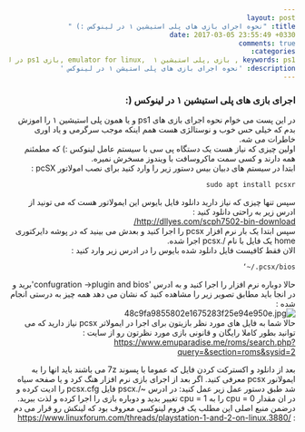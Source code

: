 ```yaml
---
layout: post
title: "نحوه اجرای بازی های پلی استیشین ۱ در لینوکس :) "
date: 2017-03-05 23:55:49 +0330
comments: true
categories: 
keywords: ps1 , بازی ,پلی استیشین ۱  ,emulator for linux ,بازی ps1 در لینوکس  
description: 'نحوه اجرای بازی های پلی استیشن ۱ در لینوکس '
---
```

<body dir="rtl">
<h3>اجرای بازی های پلی استیشین ۱ در لینوکس ‪:)</h3>
<p>
در این پست می خوام نحوه اجرای بازی های ‫ps1 و یا همون پلی استیشین ۱ را اموزش بدم که خیلی حس خوب و نوستالژی هست همم اینکه موجب سرگرمی و یاد اوری خاطرات می شه.<br>
اولین چیزی که نیاز هست یک دستگاه پی سی با سیستم عامل لینوکس :) که مطمئنم همه دارند و کسی سمت ماکروسافت با ویندوز مسخرش نمیره.<br>
ابتدا در سیستم های دبیان بیس دستور زیر را وارد کنید برای نصب امولاتور pcSX : ‫<br>

```sh
‪sudo apt install pcsxr

```
سپس تنها چیزی که نیاز دارید دانلود فایل بایوس این ایمولاتور هست که می تونید از ادرس زیر به راحتی دانلود کنید : <br>
<a href="http://dllyes.com/scph7502-bin-download/"> http://dllyes.com/scph7502-bin-download/ </a> <br>
سپس ابتدا یک بار نرم افزار pcsx را اجرا کنید و بعدش می بینید که در پوشه دایرکتوری ‫home یک فایل با نام ‫/.pcsx اجرا شده.<br>
الان فقط کافیست فایل دانلود شده بایوس را در ادرس زیر وارد کنید :<br>
```sh
‪‘~/.pcsx/bios
```
حالا دوباره نرم افزار را اجرا کنید و به ادرس ‫'confugration ->plugin and bios'برید و در انجا باید مطابق تصویر زیر را مشاهده کنید که نشان می دهد همه چیز به درستی انجام شده : <br>
<img src="https://pichoster.net/images/2017/03/05/48c9fa9855802e1675283f25e94e950e.jpg" alt="48c9fa9855802e1675283f25e94e950e.jpg" border="0" /><br>
حالا شما به فایل های مورد نظر بازیتون برای اجرا در ایمولاتر pcsx نیاز دارید که می توانید بطور کاملا رایگان و قانونی بازی مورد نظرتون رو از سایت :‌ <br>
‪<a href="https://www.emuparadise.me/roms/search.php?query=&section=roms&sysid=2">https://www.emuparadise.me/roms/search.php?query=&section=roms&sysid=2</a>

بعد از دانلود و اکسترکت کردن فایل که عموما با پسوند ‫7z می باشند باید انها را به ایمولانور pcsx معرفی کنید.
اگر بعد از اجرای بازی نرم افزار هنگ کرد و یا صفحه سیاه شد طبق دستور عمل زیر عمل کنید:
در ادرس ‫~/.pscx فایل ‫pcsx.cfg را ادیت کرده و در ان مقدار cpu = 0 را به cpu = 1 تغییر بدید و دوباره بازی را اجرا کرده و لذت ببرید.
درضمن منبع اصلی این مطلب یک فروم لینوکسی معروف بود که لینکش رو قرار می دم : 
‪<a href="https://www.linuxforum.com/threads/playstation-1-and-2-on-linux.3880/">https://www.linuxforum.com/threads/playstation-1-and-2-on-linux.3880/</a>
</p>
</body>
